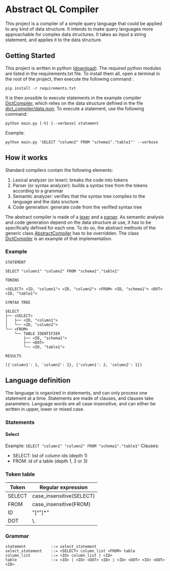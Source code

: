 # Abstract QL Compiler  

This project is a compiler of a simple query language that could be applied to
any kind of data structure. It intends to make query languages more 
approachable for complex data structures. It takes as input a string statement, 
and applies it to the data structure.

## Getting Started

This project is written in python ([download](https://www.python.org/downloads/)). 
The required python modules are listed in the requirements.txt file. 
To install them all, open a terminal in the root of the project, 
then execute the following command :
```
pip install -r requirements.txt
```
It is then possible to execute statements in the example compiler 
[DictCompiler](dict_compiler/compiler.py), which relies on the data structure 
defined in the file [dict_compiler/data.json](dict_compiler/data.json). 
To execute a statement, use the following command:
```
python main.py [-h] [--verbose] statement
```
Example:
```
python main.py 'SELECT "column2" FROM "schema1"."table1"' --verbose
```

## How it works   

Standard compilers contain the following elements:
1. Lexical analyzer (or lexer): breaks the code into tokens
2. Parser (or syntax analyzer): builds a syntax tree from the tokens according to a grammar
3. Semantic analyzer: verifies that the syntax tree complies to the language and the data sructure
4. Code generation: generate code from the verified syntax tree

The abstract compiler is made of a [lexer](abstract_compiler/lexer.py) and a 
[parser](abstract_compiler/parser.py). As semantic analysis and code generation
depend on the data structure at use, it has to be specifically defined for each
one. To do so, the abstract methods of the generic class 
[AbstractCompiler](abstract_compiler/compiler.py) has to be overridden. The class 
[DictCompiler](dict_compiler/compiler.py) is an example of that implementation.

### Example
```
STATEMENT

SELECT "column1" "column2" FROM "schema1"."table1"

TOKENS

<SELECT> <ID, "column1"> <ID, "column2"> <FROM> <ID, "schema1"> <DOT> <ID, "table1">

SYNTAX TREE

SELECT
├── <SELECT>
│   ├── <ID, "column1">
│   └── <ID, "column2">
└── <FROM>
    └── TABLE IDENTIFIER
        ├── <ID, "schema1">
        ├── <DOT>
        └── <ID, "table1">

RESULTS

[{'column1': 1, 'column2': 2}, {'column1': 2, 'column2': 1}]
```

## Language definition

The language is organized in statements, and can only process one statement 
at a time. Statements are made of clauses, and clauses take parameters. 
Language words are all case-insensitive, and can either be written in upper,
lower or mixed case.

### Statements
#### Select

Example: `SELECT "column1" "column2" FROM "schema1"."table1"`
Clauses:
- SELECT: list of column ids (depth 1)
- FROM: id of a table (depth 1, 2 or 3)

### Token table

| Token  | Regular expression       |
|--------|--------------------------|
| SELECT | case_insensitive(SELECT) |
| FROM   | case_insensitive(FROM)   |
| ID     | "[^"]\*"                 |
| DOT    | \\.                      |

### Grammar
```
statement           ::= select_statement
select_statement    ::= <SELECT> column_list <FROM> table 
column_list         ::= <ID> column_list | <ID>
table               ::= <ID> | <ID> <DOT> <ID> | <ID> <DOT> <ID> <DOT> <ID>
```

